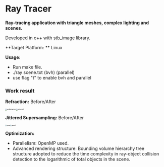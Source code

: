 # Ray Tracer

**Ray-tracing application with triangle meshes, complex lighting and scenes.**

Developed in c++ with stb_image library.

**Target Platform: ** Linux

**Usage:** 

- Run make file.
- ./ray scene.txt (bvh) (parallel)
- use flag "t" to enable bvh and parallel



### Work result

**Refraction:** Before/After

<img src=".\ spheres4.png" alt="woRefraction" style="zoom: 33%;" /><img src=".\ spheres5.png" alt=" spheres5" style="zoom: 33%;" />



**Jittered Supersampling:** Before/After

<img src=".\ gear.png" alt=" gear" style="zoom: 33%;" /><img src=".\ gear2.png" alt=" gear2" style="zoom: 33%;" />

**Optimization:**

- Parallelism: OpenMP used.
- Advanced rendering structure: Bounding volume hierarchy tree structure adopted to reduce the time complexity in ray-object collision detection to the logarithmic of total objects in the scene.